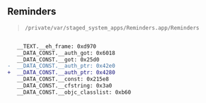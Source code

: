 ## Reminders

> `/private/var/staged_system_apps/Reminders.app/Reminders`

```diff

   __TEXT.__eh_frame: 0xd970
   __DATA_CONST.__auth_got: 0x6018
   __DATA_CONST.__got: 0x25d0
-  __DATA_CONST.__auth_ptr: 0x42e0
+  __DATA_CONST.__auth_ptr: 0x4280
   __DATA_CONST.__const: 0x215e8
   __DATA_CONST.__cfstring: 0x3a0
   __DATA_CONST.__objc_classlist: 0xb60

```
